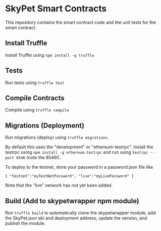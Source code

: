 # SkyPet Smart Contracts

This repository contains the smart contract code and the unit tests for the smart contract.

## Install Truffle
Install Truffle using `npm install -g truffle`

## Tests

Run tests using `truffle test`

## Compile Contracts

Compile using `truffle compile`

## Migrations (Deployment)
Run migrations (deploy) using `truffle migrations`.  

By default this uses the "development" or "ethereum-testrpc".  Install the testrpc using `npm install -g ethereum-testrpc` and run using `testrpc --port 8546` (note the 8546!).

To deploy to the testnet, store your password in a password.json file like

`{
    "testnet":"myTestNetPassword",
    "live":"myLivePassword"
}`

Note that the "live" network has not yet been added.

## Build (Add to skypetwrapper npm module)

Run `truffle build` to automatically clone the skypetwrapper module, add the SkyPet.json abi and deployment address, update the version, and publish the module.

